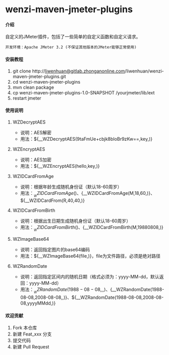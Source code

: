 # wenzi-maven-jmeter-plugins

#### 介绍
自定义的JMeter插件，包括了一些简单的自定义函数和自定义请求。

```
开发环境：Apache JMeter 3.2 (不保证其他版本的JMeter能够正常使用)
```

#### 安装教程

1. git clone http://liwenhuan@gitlab.zhonganonline.com/liwenhuan/wenzi-maven-jmeter-plugins.git
2. cd wenzi-maven-jmeter-plugins
3. mvn clean package
4. cp wenzi-maven-jmeter-plugins-1.0-SNAPSHOT /yourjmeter/lib/ext
5. restart jmeter

#### 使用说明

1. WZDecryptAES

   - 说明：AES解密
   - 用法：${__WZDecryptAES(9taFmUe+cbjk8bIoBr9zKw==,key,)}

2. WZEncryptAES

   - 说明：AES加密
   - 用法：${__WZEncryptAES(hello,key,)}

3. WZIDCardFromAge

   - 说明：根据年龄生成随机身份证（默认18-60周岁）
   - 用法：${__WZIDCardFromAge()}、${__WZIDCardFromAge(M,18,60,)}、${__WZIDCardFrom(R,40,40,)}

4. WZIDCardFromBirth

   - 说明：根据出生日期生成随机身份证（默认18-60周岁）
   - 用法：${__WZIDCardFromBirth()}、${__WZIDCardFromBirth(M,19880808,)}

5. WZImageBase64

   - 说明：返回指定图片的base64编码
   - 用法：${__WZImageBase64(file,)}，file为文件路径，必须是绝对路径

6. WZRandomDate

   - 说明：返回指定区间内的随机日期（格式必须为：yyyy-MM-dd，默认返回：yyyy-MM-dd）
   - 用法：${__WZRandomDate(1988-08-08,,,)}、${__WZRandomDate(1988-08-08,2008-08-08,,)}、${__WZRandomDate(1988-08-08,2008-08-08,yyyyMMdd,)}

#### 欢迎贡献

1.  Fork 本仓库
2.  新建 Feat_xxx 分支
3.  提交代码
4.  新建 Pull Request
